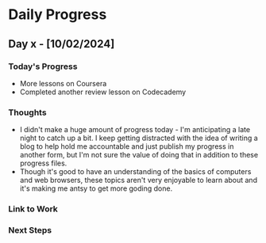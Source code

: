 # Daily Progress

## Day x - [10/02/2024]

### Today's Progress

- More lessons on Coursera
- Completed another review lesson on Codecademy

### Thoughts

- I didn't make a huge amount of progress today - I'm anticipating a late night to catch up a bit. I keep getting distracted with the idea of writing a blog to help hold me accountable and just publish my progress in another form, but I'm not sure the value of doing that in addition to these progress files. 
- Though it's good to have an understanding of the basics of computers and web browsers, these topics aren't very enjoyable to learn about and it's making me antsy to get more goding done. 

### Link to Work


### Next Steps
